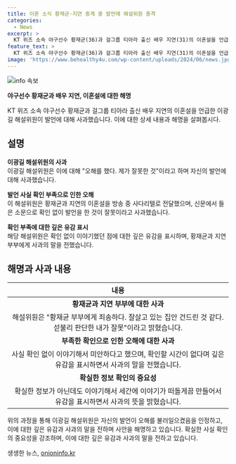 ```yaml
---
title: 이혼 소식 황재균·지연 중계 중 발언에 해설위원 충격
categories:
  - News
excerpt: >
  KT 위즈 소속 야구선수 황재균(36)과 걸그룹 티아라 출신 배우 지연(31)의 이혼설을 언급한 이광길 해설위원이 사과했다. 전단 확인 없는 발언으로 오해를 끼친 것을 인정하며, 피해를 입힌 두 사람과 관련된 사안에 대해 죄송함을 피력했다. 또한, 실시간 중계 중 확인할 시간이 부족했던 점과 섣부른 판단으로 가정을 건드린 것에 대해 사과했다.
feature_text: >
  KT 위즈 소속 야구선수 황재균(36)과 걸그룹 티아라 출신 배우 지연(31)의 이혼설을 언급한 이광길 해설위원이 사과했다. 전단 확인 없는 발언으로 오해를 끼친 것을 인정하며, 피해를 입힌 두 사람과 관련된 사안에 대해 죄송함을 피력했다. 또한, 실시간 중계 중 확인할 시간이 부족했던 점과 섣부른 판단으로 가정을 건드린 것에 대해 사과했다.
image: 'https://www.behealthy4u.com/wp-content/uploads/2024/06/news.jpg'
---
```


<p><img src="https://www.behealthy4u.com/wp-content/uploads/2024/06/news.jpg" alt="info 속보" /></p>

<p><b>야구선수 황재균과 배우 지연, 이혼설에 대한 해명</b></p>

<p data-ke-size="size16">KT 위즈 소속 야구선수 황재균과 걸그룹 티아라 출신 배우 지연의 이혼설을 언급한 이광길 해설위원이 발언에 대해 사과했습니다. 이에 대한 상세 내용과 해명을 살펴봅시다.</p>

<h2 data-ke-size="size26">설명</h2>

<p data-ke-size="size16"><b>이광길 해설위원의 사과</b><br>
이광길 해설위원은 이에 대해 "오해를 했다. 제가 잘못한 것"이라고 하며 자신의 발언에 대해 사과했습니다.</p>

<p data-ke-size="size16"><b>발언 사실 확인 부족으로 인한 오해</b><br>
이 해설위원은 황재균과 지연의 이혼설을 방송 중 사다리텔로 전달했으며, 신문에서 들은 소문으로 확인 없이 발언을 한 것이 잘못이라고 사과했습니다.</p>

<p data-ke-size="size16"><b>확인 부족에 대한 깊은 유감 표시</b><br>
해당 해설위원은 확인 없이 이야기했던 점에 대한 깊은 유감을 표시하며, 황재균과 지연 부부에게 사과의 말을 전했습니다.</p>

<h2 data-ke-size="size26">해명과 사과 내용</h2>

<table>
<thead>
    <tr>
        <th style="text-align: center;">내용</th>
    </tr>
</thead>
<tbody>
    <tr>
        <td style="text-align: center; height: 17px;"><b>황재균과 지연 부부에 대한 사과</b></td>
    </tr>
    <tr>
        <td style="text-align: center;">해설위원은 "황재균 부부에게 죄송하다. 잘살고 있는 집안 건드린 것 같다. 섣불리 판단한 내가 잘못"이라고 밝혔습니다.</td>
    </tr>
    <tr>
        <td style="text-align: center;"><b>부족한 확인으로 인한 오해에 대한 사과</b></td>
    </tr>
    <tr>
        <td style="text-align: center;">사실 확인 없이 이야기해서 미안하다고 했으며, 확인할 시간이 없다며 깊은 유감을 표시하면서 사과의 말을 전했습니다.</td>
    </tr>
    <tr>
        <td style="text-align: center;"><b>확실한 정보 확인의 중요성</b></td>
    </tr>
    <tr>
        <td style="text-align: center;">확실한 정보가 아닌데도 이야기해서 세간에 이야기가 떠돌게끔 만들어서 유감을 표시하면서 사과의 뜻을 밝혔습니다.</td>
    </tr>
</tbody>
</table>

<p data-ke-size="size16">위의 과정을 통해 이광길 해설위원은 자신의 발언이 오해를 불러일으켰음을 인정하고, 이에 대한 깊은 유감과 사과의 말을 전하며 사안을 해명하고 있습니다. 확실한 사실 확인의 중요성을 강조하며, 이에 대한 깊은 유감과 사과의 말을 전하고 있습니다.</p>
생생한 뉴스, <a href="https://onioninfo.kr" rel="dofollow">onioninfo.kr</a>


